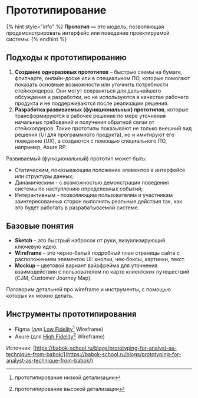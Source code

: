 # Прототипирование

{% hint style="info" %}
**Прототип —** это модель, позволяющая продемонстрировать интерфейс или поведение проектируемой системы.
{% endhint %}

## Подходы к прототипированию

1. **Создание одноразовых прототипов** – быстрые схемы на бумаге, флипчарте, онлайн-доске или в специальном ПО, которые помогают показать основные возможности или уточнить потребности стейкхолдеров. Они могут сохраняться для дальнейшего обсуждения и разработки, но не используются в качестве рабочего продукта и не поддерживаются после реализации решения.
2. **Разработка развиваемых (функциональных) прототипов**, которые трансформируются в рабочее решение по мере уточнения начальных требований и получения обратной связи от стейкхолдеров. Такие прототипы показывают не только внешний вид решения (UI для программного продукта), но и имитируют его поведение (UX), а создаются с помощью специального ПО, например, Axure RP.

Развиваемый (функциональный) прототип может быть:

* Статическим, показывающим положение элементов в интерфейсе или структуры данных;
* Динамическим - с возможностью демонстрации поведения системы по наступлению определенных событий;
* Интерактивным - позволяющим пользователям и участникам заинтересованных сторон выполнять реальные действия так, как это будет работать в разрабатываемой системе.

## Базовые понятия

* **Sketch** – это быстрый набросок от руки, визуализирующий ключевую идею.
* **Wireframe** – это черно-белый подробный план страницы сайта с расположением элементов UI: кнопки, чек-боксы, картинки, текст.
* **Mockup** – цветовой вариант вайрфрейма для уточнения взаимодействия с пользователем по карте клиентских путешествий (CJM, Customer Journey Map).

Поговорим детальней про wireframe и инструменты, с помощью которых их можно делать.

## Инструменты прототипирования

* Figma (для [Low Fidelity](#user-content-fn-1)[^1] Wireframe)
* Axure (для [High Fidelity](#user-content-fn-2)[^2] Wireframe)







Источник: [https://babok-school.ru/blogs/prototyping-for-analyst-as-technique-from-babok/](https://babok-school.ru/blogs/prototyping-for-analyst-as-technique-from-babok/)

[^1]: прототипирование низкой детализации

[^2]: прототипирование высокой детализации
